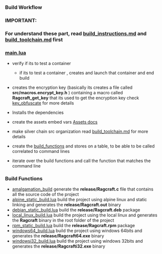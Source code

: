 ### Build Workflow
### IMPORTANT:
### For understand these part, read [build_instructions.md](assets/docs/build_instructions.md) and [build_toolchain.md](/assets/docs/build_toolchain.md) first

### [main.lua](/build/main.lua)
- verify if its to test a container 
  - if its to test a container , creates and launch that container and end build

- creates the encryption key (basically its creates a file called **src/macros.encrypt_key.h** ) containing 
  a macro called **Ragcraft_get_key** that its used to get the encryption key 
  check [key_obfuscate](https://github.com/OUIsolutions/key_obfuscate) for more details
  
- Installs the dependencies
- create the assets embed vars [Assets docs](/assets/docs/assets_embed_vars.md)
- make silver chain src organization read [build_toolchain.md](/assets/docs/build_toolchain.md) for more details
- create the [build_functions](/build/build_funcs.lua) and stores on a table, to be able to be called correlated to command lines
- iterate over the build functions and call the function that matches the command line

### Build Functions

- [amalgamation_build](/build/build/amalgamation_build.lua) generate the **release/Ragcraft.c** file that contains all the source code of the project
- [alpine_static_build.lua](/build/build/alpine_static_build.lua) build the project using alpine linux and static linking and generates the **release/Ragcraft.out** binary
- [debian_static_build.lua](/build/build/debian_static_build.lua) build the **release/Ragcraft.deb** package
- [local_linux_build.lua](/build/build/local_linux_build.lua) build the project using the local linux and generates the **Ragcraft** binary in the root folder of the project
- [rpm_static_build.lua](/build/build/rpm_static_build.lua) build the **release/Ragcraft.rpm** package
- [windows64_build.lua](/build/build/windows64_build.lua) build the project using windows 64bits and generates the **release/Ragcraft64.exe** binary
- [windowsi32_build.lua](/build/build/windowsi32_build.lua) build the project using windows 32bits and generates the **release/Ragcrafti32.exe** binary